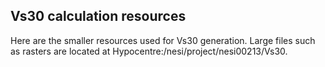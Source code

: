 ## Vs30 calculation resources

Here are the smaller resources used for Vs30 generation.
Large files such as rasters are located at Hypocentre:/nesi/project/nesi00213/Vs30.
